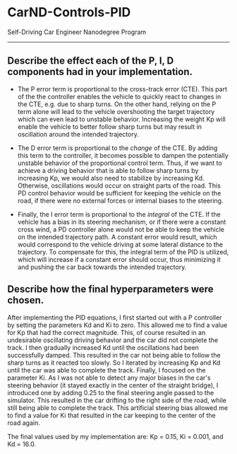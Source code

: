 # CarND-Controls-PID
Self-Driving Car Engineer Nanodegree Program

---
## Describe the effect each of the P, I, D components had in your implementation.
- The P error term is proportional to the cross-track error (CTE). This part of the the controller enables the vehicle
to quickly react to changes in the CTE, e.g. due to sharp turns. On the other hand, relying on the P term alone will
lead to the vehicle overshooting the target trajectory which can even lead to unstable behavior. Increasing the weight
Kp will enable the vehicle to better follow sharp turns but may result in oscillation around the intended trajectory.

- The D error term is proportional to the _change_ of the CTE. By adding this term to the controller, it becomes possible
to dampen the potentially unstable behavior of the proportional control term. Thus, if we want to achieve a driving 
behavior that is able to follow sharp turns by increasing Kp, we would also need to stabilize by increasing Kd. Otherwise,
oscillations would occur on straight parts of the road. This PD control behavior would be sufficient for keeping 
the vehicle on the road, if there were no external forces or internal biases to the steering.

- Finally, the I error term is proportional to the _integral_ of the CTE. If the vehicle has a bias in its steering 
mechanism, or if there were a constant cross wind, a PD controller alone would not be able to keep the vehicle on the
intended trajectory path. A constant error would result, which would correspond to the vehicle driving at some lateral 
distance to the trajectory. To compensate for this, the integral term of the PID is utilized, which will increase if 
a constant error should occur, thus minimizing it and pushing the car back towards the intended trajectory.
 
## Describe how the final hyperparameters were chosen.
After implementing the PID equations, I first started out with a P controller by setting the parameters Kd and Ki to zero.
This allowed me to find a value for Kp that had the correct magnitude. This, of course resulted in an undesirable 
oscillating driving behavior and the car did not complete the track. I then gradually increased Kd until the oscillations
had been successfully damped. This resulted in the car not being able to follow the sharp turns as it reacted too slowly.
So I iterated by increasing Kp and Kd until the car was able to complete the track. Finally, I focused on the parameter
Ki. As I was not able to detect any major biases in the car's steering behavior (it stayed exactly in the center
of the straight bridge), I introduced one by adding 0.25 to the final steering angle passed to the simulator.
This resulted in the car drifting to the right side of the road, while 
still being able to complete the track. This artificial steering bias allowed me to find a value for Ki that resulted in the
car keeping to the center of the road again.
 
The final values used by my implementation are: Kp = 0.15, Ki = 0.001, and Kd = 16.0.
